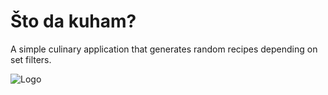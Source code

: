 # Što da kuham?
A simple culinary application that generates random recipes depending on set filters.



![Logo](https://i.imgur.com/7OfVIKI.png)


